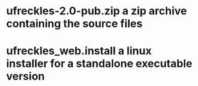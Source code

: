 # ufreckles-2.0-pub.zip a zip archive containing the source files
# ufreckles_web.install a linux installer for a standalone executable version
